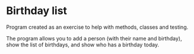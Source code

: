 # Birthday list
Program created as an exercise to help with methods, classes and testing.

The program allows you to add a person (with their name and birthday), show the list of birthdays, and show who has a birthday today. 
